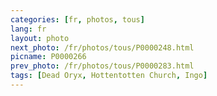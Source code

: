 ```yaml
---
categories: [fr, photos, tous]
lang: fr
layout: photo
next_photo: /fr/photos/tous/P0000248.html
picname: P0000266
prev_photo: /fr/photos/tous/P0000283.html
tags: [Dead Oryx, Hottentotten Church, Ingo]
---
```

